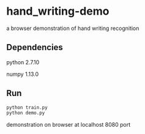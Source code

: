 # hand_writing-demo
a browser demonstration of hand writing recognition

## Dependencies

python 2.7.10

numpy 1.13.0

## Run

```bash
python train.py
python demo.py
```

demonstration on browser at localhost 8080 port
